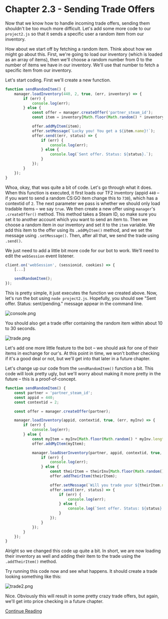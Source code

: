 # Chapter 2.3 - Sending Trade Offers

Now that we know how to handle incoming trade offers, sending them shouldn't
be too much more difficult. Let's add some more code to our `project2.js` so
that it sends a specific user a random item from our inventory.

How about we start off by fetching a random item. Think about how we might go
about this. First, we're going to load our inventory (which is loaded as an
array of items), then we'll choose a random number from 0 to the number of
items we have in our inventory. We'll use that number to fetch a specific item
from our inventory.

Let's start coding. First we'll create a new function.

```js
function sendRandomItem() {
	manager.loadInventory(440, 2, true, (err, inventory) => {
		if (err) {
			console.log(err);
		} else {
			const offer = manager.createOffer('partner_steam_id');
			const item = inventory[Math.floor(Math.random() * inventory.length - 1)];

			offer.addMyItem(item);
			offer.setMessage(`Lucky you! You get a ${item.name}!`);
			offer.send((err, status) => {
				if (err) {
					console.log(err);
				} else {
					console.log(`Sent offer. Status: ${status}.`);
				}
			});
		}
	});
}
```

Whoa, okay, that was quite a bit of code. Let's go through what it does. When
this function is executed, it first loads our TF2 inventory (appid `440` – if
you want to send a random CS:GO item change this to `730`), which has a
contextid of `2`. The next parameter we pass is whether we should only load
tradable items – we say `true`. We then create a new offer using `manager`'s
`.createOffer()` method. This method takes a Steam ID, so make sure you set it
to another account which you want to send an item to. Then we choose a random
item in our inventory and set it to the `item` variable. We add this item to
the offer using its `.addMyItem()` method, and we set the message using
`.setMessage()`. Then, after all that, we send the trade using `.send()`.

We just need to add a little bit more code for our bot to work. We'll need to
edit the `webSession` event listener.

```js
client.on('webSession', (sessionid, cookies) => {
	[...]

	sendRandomItem();
});
```

This is pretty simple, it just executes the function we created above. Now,
let's run the bot using `node project2.js`. Hopefully, you should see "Sent
offer. Status: sent/pending." message appear in the command line.

![console.png](./screenshots/console.png)

You should also get a trade offer containing the random item within about 10 to
30 seconds.

![trade.png](./screenshots/trade.png)

Let's add one more little feature to the bot – we should ask for one of their
items in exchange for our's. At this point in time, we won't bother checking if
it's a good deal or not, but we'll get into that later in a future chapter.

Let's change up our code from the `sendRandomItem()` function a bit. This code
will look pretty ugly, but we'll worry about making it more pretty in the
future – this is a proof-of-concept.

```js
function sendRandomItem() {
	const partner = 'partner_steam_id';
	const appid = 440;
	const contextid = 2;

	const offer = manager.createOffer(partner);

	manager.loadInventory(appid, contextid, true, (err, myInv) => {
		if (err) {
			console.log(err);
		} else {
			const myItem = myInv[Math.floor(Math.random() * myInv.length - 1)];
			offer.addMyItem(myItem);

			manager.loadUserInventory(partner, appid, contextid, true, (err, theirInv) => {
				if (err) {
					console.log(err);
				} else {
					const theirItem = theirInv[Math.floor(Math.random() * theirInv.length - 1)];
					offer.addTheirItem(theirItem);

					offer.setMessage(`Will you trade your ${theirItem.name} for my ${myItem.name}?`);
					offer.send((err, status) => {
						if (err) {
							console.log(err);
						} else {
							console.log(`Sent offer. Status: ${status}.`);
						}
					});
				}
			});
		}
	});
}
```

Alright so we changed this code up quite a bit. In short, we are now loading
their inventory as well and adding their item to the trade using the
`.addTheirItem()` method.

Try running this code now and see what happens. It should create a trade
looking something like this:

![trade2.png](./screenshots/trade2.png)

Nice. Obviously this will result in some pretty crazy trade offers, but again,
we'll get into price checking in a future chapter.

[Continue Reading](../Chapter%202.4%20-%20Accepting%20Donations)
